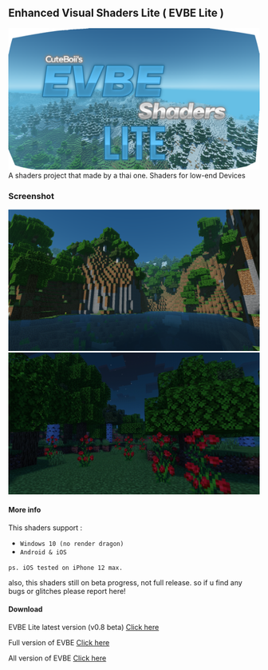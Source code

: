 ## Enhanced Visual Shaders Lite ( EVBE Lite )
![](evbe-lite_thumbnail.png)
A shaders project that made by a thai one.
Shaders for low-end Devices

### Screenshot
![](scl_1.png)
![](scl_3.png)

#### More info

This shaders support :
- `Windows 10 (no render dragon)`
- `Android & iOS`

`ps. iOS tested on iPhone 12 max.`

also, this shaders still on beta progress, not full release.
so if u find any bugs or glitches please report here!

#### Download
EVBE Lite latest version (v0.8 beta) [Click here](https://github.com/ShieruG/Enhanced-Visual-Shaders/releases/download/0.8lb/evpe-lite_0.8.0.mcpack)

Full version of EVBE [Click here](https://github.com/ShieruG/Enhanced-Visual-Shaders)

All version of EVBE [Click here](https://github.com/ShieruG/Enhanced-Visual-Shaders/releases)
